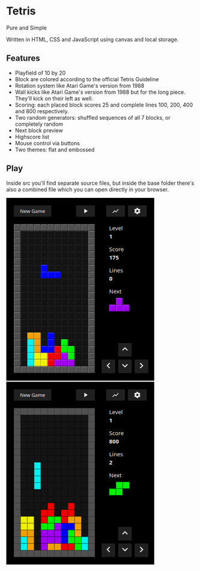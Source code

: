 # Tetris
Pure and Simple

Written in HTML, CSS and JavaScript using canvas and local storage.

## Features
- Playfield of 10 by 20
- Block are colored according to the official Tetris Guideline
- Rotation system like Atari Game's version from 1988
- Wall kicks like Atari Game's version from 1988 but for the long piece. They'll kick on their left as well.
- Scoring: each placed block scores 25 and complete lines 100, 200, 400 and 800 respectively.
- Two random generators: shuffled sequences of all 7 blocks, or completely random
- Next block preview
- Highscore list
- Mouse control via buttons
- Two themes: flat and embossed

## Play

Inside src you'll find separate source files, but inside the base folder there's also a combined file which you can open directly in your browser.

![embossed](https://raw.githubusercontent.com/kungtiger/tetris/master/assets/embossed.png) ![flat](https://raw.githubusercontent.com/kungtiger/tetris/master/assets/flat.png)
